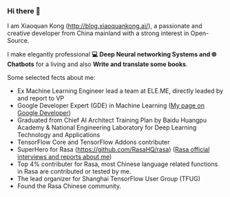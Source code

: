 ### Hi there 👋

<!--
**howl-anderson/howl-anderson** is a ✨ _special_ ✨ repository because its `README.md` (this file) appears on your GitHub profile.

Here are some ideas to get you started:

- 🔭 I’m currently working on ...
- 🌱 I’m currently learning ...
- 👯 I’m looking to collaborate on ...
- 🤔 I’m looking for help with ...
- 💬 Ask me about ...
- 📫 How to reach me: ...
- 😄 Pronouns: ...
- ⚡ Fun fact: ...
-->


I am Xiaoquan Kong (http://blog.xiaoquankong.ai/), a passionate and creative developer from China mainland with a strong interest in Open-Source.

I make elegantly professional **💻 Deep Neural networking Systems and 🌐 Chatbots** for a living and also **Write and translate some books**.

Some selected fects about me:
* Ex Machine Learning Engineer lead a team at ELE.ME, directly leaded by and report to VP
* Google Developer Expert (GDE) in Machine Learning ([My page on Google Developer](https://developers.google.com/community/experts/directory/profile/profile-xiaoquan_kong))
* Graduated from Chief AI Architect Training Plan by Baidu Huangpu Academy & National Engineering Laboratory for Deep Learning Technology and Applications
* TensorFlow Core and TensorFlow Addons contributer
* SuperHero for Rasa (https://github.com/RasaHQ/rasa) ([Rasa official interviews and reports about me](https://blog.rasa.com/superhero-spotlight-xiaoquan-kong/))
* Top 4% contributer for Rasa, most Chinese language related functions in Rasa are contributed or tested by me.
* The lead organizer for Shanghai TensorFlow User Group (TFUG)
* Found the Rasa Chinese community.
